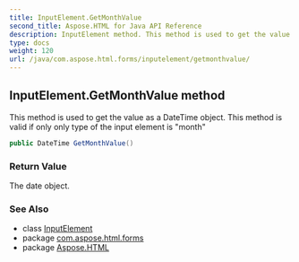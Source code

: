 ```yaml
---
title: InputElement.GetMonthValue
second_title: Aspose.HTML for Java API Reference
description: InputElement method. This method is used to get the value as a DateTime object. This method is valid if only only type of the input element is month
type: docs
weight: 120
url: /java/com.aspose.html.forms/inputelement/getmonthvalue/
---
```

## InputElement.GetMonthValue method

This method is used to get the value as a DateTime object. This method is valid if only only type of the input element is "month"

```java
public DateTime GetMonthValue()
```

### Return Value

The date object.

### See Also

* class [InputElement](../)
* package [com.aspose.html.forms](../../inputelement/)
* package [Aspose.HTML](../../../)
